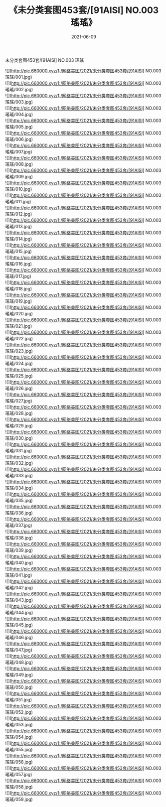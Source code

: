 ﻿---
layout: post
title:  《未分类套图453套/[91AISI] NO.003 瑤瑤》
date:   2021-06-09
img: http://pic.660000.xyz/1:/网络美图/2021/未分类套图453套/[91AISI] NO.003 瑤瑤/000.jpg
categories: [美女, 清纯, 唯美]
---

未分类套图453套/[91AISI] NO.003 瑤瑤

 ![](http://pic.660000.xyz/1:/网络美图/2021/未分类套图453套/[91AISI] NO.003 瑤瑤/001.jpg) <br>![](http://pic.660000.xyz/1:/网络美图/2021/未分类套图453套/[91AISI] NO.003 瑤瑤/002.jpg) <br>![](http://pic.660000.xyz/1:/网络美图/2021/未分类套图453套/[91AISI] NO.003 瑤瑤/003.jpg) <br>![](http://pic.660000.xyz/1:/网络美图/2021/未分类套图453套/[91AISI] NO.003 瑤瑤/004.jpg) <br>![](http://pic.660000.xyz/1:/网络美图/2021/未分类套图453套/[91AISI] NO.003 瑤瑤/005.jpg) <br>![](http://pic.660000.xyz/1:/网络美图/2021/未分类套图453套/[91AISI] NO.003 瑤瑤/006.jpg) <br>![](http://pic.660000.xyz/1:/网络美图/2021/未分类套图453套/[91AISI] NO.003 瑤瑤/007.jpg) <br>![](http://pic.660000.xyz/1:/网络美图/2021/未分类套图453套/[91AISI] NO.003 瑤瑤/008.jpg) <br>![](http://pic.660000.xyz/1:/网络美图/2021/未分类套图453套/[91AISI] NO.003 瑤瑤/009.jpg) <br>![](http://pic.660000.xyz/1:/网络美图/2021/未分类套图453套/[91AISI] NO.003 瑤瑤/010.jpg) <br>![](http://pic.660000.xyz/1:/网络美图/2021/未分类套图453套/[91AISI] NO.003 瑤瑤/011.jpg) <br>![](http://pic.660000.xyz/1:/网络美图/2021/未分类套图453套/[91AISI] NO.003 瑤瑤/012.jpg) <br>![](http://pic.660000.xyz/1:/网络美图/2021/未分类套图453套/[91AISI] NO.003 瑤瑤/013.jpg) <br>![](http://pic.660000.xyz/1:/网络美图/2021/未分类套图453套/[91AISI] NO.003 瑤瑤/014.jpg) <br>![](http://pic.660000.xyz/1:/网络美图/2021/未分类套图453套/[91AISI] NO.003 瑤瑤/015.jpg) <br>![](http://pic.660000.xyz/1:/网络美图/2021/未分类套图453套/[91AISI] NO.003 瑤瑤/016.jpg) <br>![](http://pic.660000.xyz/1:/网络美图/2021/未分类套图453套/[91AISI] NO.003 瑤瑤/017.jpg) <br>![](http://pic.660000.xyz/1:/网络美图/2021/未分类套图453套/[91AISI] NO.003 瑤瑤/018.jpg) <br>![](http://pic.660000.xyz/1:/网络美图/2021/未分类套图453套/[91AISI] NO.003 瑤瑤/019.jpg) <br>![](http://pic.660000.xyz/1:/网络美图/2021/未分类套图453套/[91AISI] NO.003 瑤瑤/020.jpg) <br>![](http://pic.660000.xyz/1:/网络美图/2021/未分类套图453套/[91AISI] NO.003 瑤瑤/021.jpg) <br>![](http://pic.660000.xyz/1:/网络美图/2021/未分类套图453套/[91AISI] NO.003 瑤瑤/022.jpg) <br>![](http://pic.660000.xyz/1:/网络美图/2021/未分类套图453套/[91AISI] NO.003 瑤瑤/023.jpg) <br>![](http://pic.660000.xyz/1:/网络美图/2021/未分类套图453套/[91AISI] NO.003 瑤瑤/024.jpg) <br>![](http://pic.660000.xyz/1:/网络美图/2021/未分类套图453套/[91AISI] NO.003 瑤瑤/025.jpg) <br>![](http://pic.660000.xyz/1:/网络美图/2021/未分类套图453套/[91AISI] NO.003 瑤瑤/026.jpg) <br>![](http://pic.660000.xyz/1:/网络美图/2021/未分类套图453套/[91AISI] NO.003 瑤瑤/027.jpg) <br>![](http://pic.660000.xyz/1:/网络美图/2021/未分类套图453套/[91AISI] NO.003 瑤瑤/028.jpg) <br>![](http://pic.660000.xyz/1:/网络美图/2021/未分类套图453套/[91AISI] NO.003 瑤瑤/029.jpg) <br>![](http://pic.660000.xyz/1:/网络美图/2021/未分类套图453套/[91AISI] NO.003 瑤瑤/030.jpg) <br>![](http://pic.660000.xyz/1:/网络美图/2021/未分类套图453套/[91AISI] NO.003 瑤瑤/031.jpg) <br>![](http://pic.660000.xyz/1:/网络美图/2021/未分类套图453套/[91AISI] NO.003 瑤瑤/032.jpg) <br>![](http://pic.660000.xyz/1:/网络美图/2021/未分类套图453套/[91AISI] NO.003 瑤瑤/033.jpg) <br>![](http://pic.660000.xyz/1:/网络美图/2021/未分类套图453套/[91AISI] NO.003 瑤瑤/034.jpg) <br>![](http://pic.660000.xyz/1:/网络美图/2021/未分类套图453套/[91AISI] NO.003 瑤瑤/035.jpg) <br>![](http://pic.660000.xyz/1:/网络美图/2021/未分类套图453套/[91AISI] NO.003 瑤瑤/036.jpg) <br>![](http://pic.660000.xyz/1:/网络美图/2021/未分类套图453套/[91AISI] NO.003 瑤瑤/037.jpg) <br>![](http://pic.660000.xyz/1:/网络美图/2021/未分类套图453套/[91AISI] NO.003 瑤瑤/038.jpg) <br>![](http://pic.660000.xyz/1:/网络美图/2021/未分类套图453套/[91AISI] NO.003 瑤瑤/039.jpg) <br>![](http://pic.660000.xyz/1:/网络美图/2021/未分类套图453套/[91AISI] NO.003 瑤瑤/040.jpg) <br>![](http://pic.660000.xyz/1:/网络美图/2021/未分类套图453套/[91AISI] NO.003 瑤瑤/041.jpg) <br>![](http://pic.660000.xyz/1:/网络美图/2021/未分类套图453套/[91AISI] NO.003 瑤瑤/042.jpg) <br>![](http://pic.660000.xyz/1:/网络美图/2021/未分类套图453套/[91AISI] NO.003 瑤瑤/043.jpg) <br>![](http://pic.660000.xyz/1:/网络美图/2021/未分类套图453套/[91AISI] NO.003 瑤瑤/044.jpg) <br>![](http://pic.660000.xyz/1:/网络美图/2021/未分类套图453套/[91AISI] NO.003 瑤瑤/045.jpg) <br>![](http://pic.660000.xyz/1:/网络美图/2021/未分类套图453套/[91AISI] NO.003 瑤瑤/046.jpg) <br>![](http://pic.660000.xyz/1:/网络美图/2021/未分类套图453套/[91AISI] NO.003 瑤瑤/047.jpg) <br>![](http://pic.660000.xyz/1:/网络美图/2021/未分类套图453套/[91AISI] NO.003 瑤瑤/048.jpg) <br>![](http://pic.660000.xyz/1:/网络美图/2021/未分类套图453套/[91AISI] NO.003 瑤瑤/049.jpg) <br>![](http://pic.660000.xyz/1:/网络美图/2021/未分类套图453套/[91AISI] NO.003 瑤瑤/050.jpg) <br>![](http://pic.660000.xyz/1:/网络美图/2021/未分类套图453套/[91AISI] NO.003 瑤瑤/051.jpg) <br>![](http://pic.660000.xyz/1:/网络美图/2021/未分类套图453套/[91AISI] NO.003 瑤瑤/052.jpg) <br>![](http://pic.660000.xyz/1:/网络美图/2021/未分类套图453套/[91AISI] NO.003 瑤瑤/053.jpg) <br>![](http://pic.660000.xyz/1:/网络美图/2021/未分类套图453套/[91AISI] NO.003 瑤瑤/054.jpg) <br>![](http://pic.660000.xyz/1:/网络美图/2021/未分类套图453套/[91AISI] NO.003 瑤瑤/055.jpg) <br>![](http://pic.660000.xyz/1:/网络美图/2021/未分类套图453套/[91AISI] NO.003 瑤瑤/056.jpg) <br>![](http://pic.660000.xyz/1:/网络美图/2021/未分类套图453套/[91AISI] NO.003 瑤瑤/057.jpg) <br>![](http://pic.660000.xyz/1:/网络美图/2021/未分类套图453套/[91AISI] NO.003 瑤瑤/058.jpg) <br>![](http://pic.660000.xyz/1:/网络美图/2021/未分类套图453套/[91AISI] NO.003 瑤瑤/059.jpg) <br>